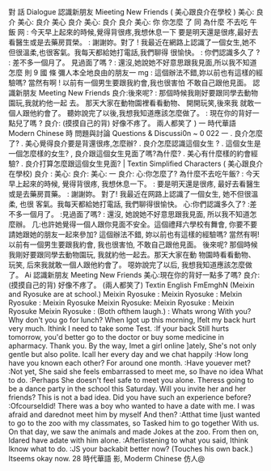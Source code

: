 對 話 Dialogue
認識新朋友
Mieeting New Friends
( 美心跟良介在學校 )
美心:
良介
美心:
良介
美心
良介
美心:
良介
良介
美心:
你 你怎麼 了 同 為什麼 不去吃  午飯 网
: 今天早上起來的時候,覺得背很疼,我想休息一下
要是明天還是很疼,最好去看醫生或是去藥房買榮。
: 謝謝妳。對了 ! 我最近在網路上認識了一個女生,她不
但很溫柔,也很客氣。我每天都給她打電話,我們聊得
很愉快。
: 你們認識多久了 ?
: 差不多一個月了。
見過面了嗎 ?
: 還沒,她說她不好意思跟我見面,所以我不知道怎麼
則 9
國 條 彌人本全地良由的朋友一 mg
: 這個辦法不錯,妳以前也有這樣的經驗嗎?
當然有啊 ! 以前有一個男生要跟我約會,我也很害怕
不敢自己跟他見面。
認識新朋友
Meeting New Friends
良介:後來呢?
: 那個時候我剛好要跟同學去動物園玩,我就約他一起
去。 那天大家在動物園裡看看動物、 開開玩笑,後來我
就敢一個人跟他約會了。
聽妳說完了以後,我想我知道應該怎麼做了。
: 現在你的背好一點兒了嗎 ?
良介: (摸摸自己的背) 好像不疼了。
兩人都笑了 )
一
時代華語
Modern Chinese  時
問題與討論    Questions & Discussi0n
~ 0 022 一
. 良介怎麼了?
. 美心覺得良介要是背還很疼,怎麼辦?
. 良介怎麼認識這個女生 ?
. 這個女生是一個怎麼樣的女生?
, 良介跟這個女生見面了嗎?為什麼?
. 美心有什麼樣的約會經驗?
. 良介打算怎麼跟這個女生見面?
           | Textin Simplified Characters
( 美心跟良介在學校)
良介 :
美心:
良介:
美心:
一 良介:
心:你怎麼了? 為什麼不去吃午飯?
: 今天早上起來的時候, 覺得背很疼, 我想休息一下。
: 要是明天還是很疼, 最好去看醫生或是去藥房買藥。
: 謝謝妳。 對了! 我最近在网路上認識了一個女生, 她不但很溫柔, 也很
客氣。我每天都給她打電話, 我們聊得很愉快。
心:你們認識多久了?
:差不多一個月了。
:見過面了嗎?
: 還沒, 她說她不好意思跟我見面, 所以我不知道怎麼辦。
几:也許她覺得一個人跟你見面不安全。這個禮拜六學校有舞會, 你要不要
請她跟她的朋友一起來參加?
這個辦法不錯, 妳以前也有這樣的經驗嗎?
當然有啊! 以前有一個男生要跟我約會, 我也很害怕, 不敢自己跟他見面。
後來呢?
那個時候我剛好要跟同學去動物園玩, 我就約他一起去。那天大家在動
物園時看看動物、      玩笑, 后來我就敢一個人跟他約會了。
噁妳說完了以后, 我想我知道應該怎麼做了。
Ai
認識新朋友
Meeting New Friends
美心:現在你的背好一點多了嗎?
良介:(摸摸自己的背) 好像不疼了。
(兩人都笑了)
Textin English
FmEmghN
(Meixin and Ryosuke are at school.)
Meixin
Ryosuke :
Meixin
Ryosuke :
Melxin
Ryosuke :
Meixin
Ryosuke
Meixin
Ryosuke:
Meixin
Ryosuke :
Meixin
Ryosuke
Meixin
Ryosuke :
(Both ofthem laugh.)
: Whats wrong With you? Why don't you go for lunch?
When Igot up this morning, Ifelt my back hurt very much. Ithink I
need to take some Test.
:If your back Still hurts tomorrow, you'd better go to the doctor or buy
some medicine in apharmacy.
Thank you. By the way, Imet a girl online ]ately, She's not only gentle
but also polite. Icall her every day and we chat happily
:How long have you known each other?
For around one month.
:Have youever met?
:Not yet, She said she feels embarrassed to meet me, so Ihave no idea
What to do.
:Perhaps She doesn't feel safe to meet you alone. Theress going to be a
dance party in the school this Saturday. Will you invite her and her
friends?
This is not a bad idea. Did you have such an experience before?
:OfcourseIdid! There was a boy who wanted to have a date with me. I
was afraid and darednot meet him by myself
And then?
:Atthat time Ijust wanted to go to the zoo with my classmates, so Tasked
him to go together With us. On that day, we saw the animals and made
Jokes at the zoo. From then on, Idared have adate with him alone.
:Afterlistening to what you said, Ithink Iknow what to do.
:JS your backabit better now?
(Touches his own back.) Itseems okay now.
28
時代華語             影,
Moderm Chinese
仿人@
